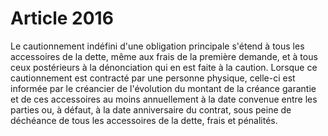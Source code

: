 # Article 2016

Le cautionnement indéfini d'une obligation principale s'étend à tous les accessoires de la dette, même aux frais de la première demande, et à tous ceux postérieurs à la dénonciation qui en est faite à la caution.   Lorsque ce cautionnement est contracté par une personne physique, celle-ci est informée par le créancier de l'évolution du montant de la créance garantie et de ces accessoires au moins annuellement à la date convenue entre les parties ou, à défaut, à la date anniversaire du contrat, sous peine de déchéance de tous les accessoires de la dette, frais et pénalités.
